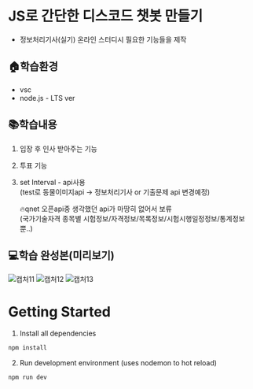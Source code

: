# JS로 간단한 디스코드 챗봇 만들기
- 정보처리기사(실기) 온라인 스터디시 필요한 기능들을 제작

## 🏠학습환경
- vsc <br>
- node.js - LTS ver

## 📚학습내용
1. 입장 후 인사 받아주는 기능
2. 투표 기능  
3. set Interval - api사용<br>
(test로 동물이미지api -> 정보처리기사 or 기출문제 api 변경예정)<br>

   🔥qnet 오픈api중 생각했던 api가 마땅히 없어서 보류<br>
   (국가기술자격 종목별 시험정보/자격정보/목록정보/시험시행일정정보/통계정보 뿐..)	
## 💻학습 완성본(미리보기)
![캡처11](https://user-images.githubusercontent.com/48710889/119239495-63d65480-bb84-11eb-909a-d55530a44971.PNG)
![캡처12](https://user-images.githubusercontent.com/48710889/119239496-65078180-bb84-11eb-9382-55baa05ea6ff.PNG)
![캡처13](https://user-images.githubusercontent.com/48710889/119239498-65078180-bb84-11eb-872a-b5be5893c100.PNG)


# Getting Started
1. Install all dependencies

```bash
npm install
```

2. Run development environment (uses nodemon to hot reload)

```bash
npm run dev
```
